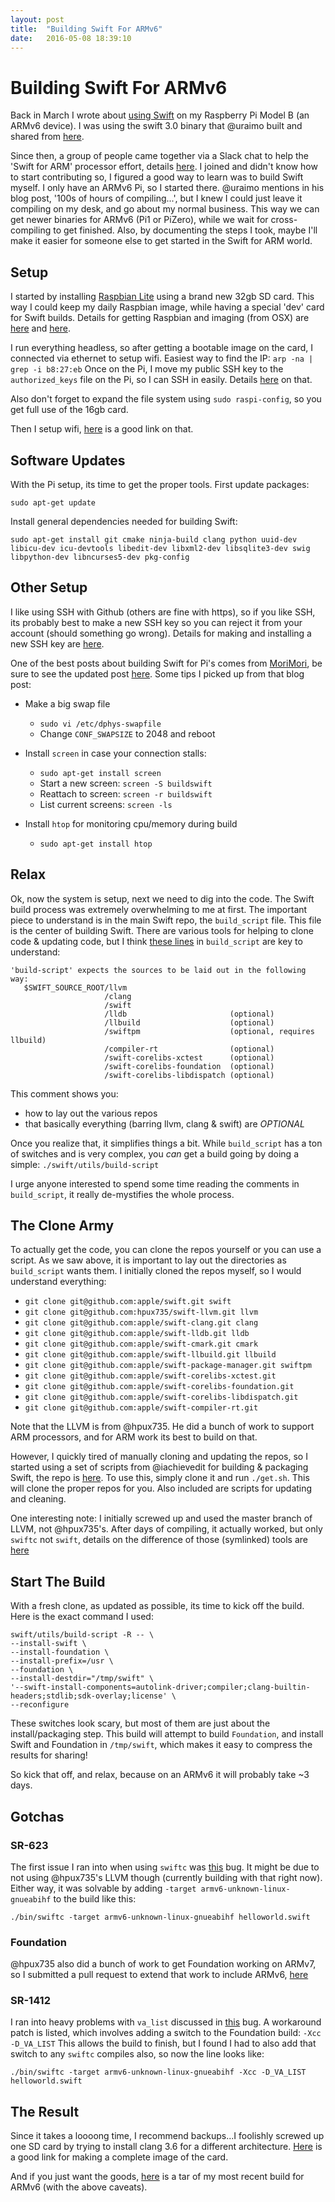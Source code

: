 ```yaml
---
layout: post
title:  "Building Swift For ARMv6"
date:   2016-05-08 18:39:10
---
```


# Building Swift For ARMv6

Back in March I wrote about [using Swift](http://saygoodnight.com/2016/03/28/ipadpro-swift-raspberrypi.html) on my Raspberry Pi Model B (an ARMv6 device).  I was using the swift 3.0 binary that @uraimo built and shared from [here](https://www.uraimo.com/2016/03/10/swift-3-available-on-armv6-raspberry-1-zero/).  

Since then, a group of people came together via a Slack chat to help the 'Swift for ARM' processor effort, details [here](http://dev.iachieved.it/iachievedit/swift-for-arm-systems/).  I joined and didn't know how to start contributing so, I figured a good way to learn was to build Swift myself.  I only have an ARMv6 Pi, so I started there.  @uraimo mentions in his blog post, '100s of hours of compiling...', but I knew I could just leave it compiling on my desk, and go about my normal business.  This way we can get newer binaries for ARMv6 (Pi1 or PiZero), while we wait for cross-compiling to get finished.  Also, by documenting the steps I took, maybe I'll make it easier for someone else to get started in the Swift for ARM world.

## Setup
I started by installing [Raspbian Lite](https://www.raspberrypi.org/downloads/raspbian/) using a brand new 32gb SD card.  This way I could keep my daily Raspbian image, while having a special 'dev' card for Swift builds.   Details for getting Raspbian and imaging (from OSX) are [here](https://www.raspberrypi.org/downloads/raspbian/) and [here](https://www.raspberrypi.org/documentation/installation/installing-images/mac.md).

I run everything headless, so after getting a bootable image on the card, I connected via ethernet to setup wifi.  Easiest way to find the IP:  `arp -na | grep -i b8:27:eb`   Once on the Pi, I move my public SSH key to the `authorized_keys` file on the Pi, so I can SSH in easily.  Details [here](http://www.linuxproblem.org/art_9.html) on that.

Also don't forget to expand the file system using `sudo raspi-config`, so you get full use of the 16gb card.

Then I setup wifi, [here](https://www.raspberrypi.org/documentation/configuration/wireless/wireless-cli.md) is a good link on that.

## Software Updates

With the Pi setup, its time to get the proper tools.  First update packages:

`sudo apt-get update`

Install general dependencies needed for building Swift:

`sudo apt-get install git cmake ninja-build clang python uuid-dev libicu-dev icu-devtools libedit-dev libxml2-dev libsqlite3-dev swig libpython-dev libncurses5-dev pkg-config`

## Other Setup

I like using SSH with Github (others are fine with https), so if you like SSH, its probably best to make a new SSH key so you can reject it from your account (should something go wrong).  Details for making and installing a new SSH key are [here](https://help.github.com/articles/generating-a-new-ssh-key-and-adding-it-to-the-ssh-agent/).  

One of the best posts about building Swift for Pi's comes from [MoriMori](http://morimori.tokyo/2016/01/05/how-to-compile-swift-on-a-raspberry-pi-2/), be sure to see the updated post [here](http://morimori.tokyo/2016/02/09/compiling-swift-on-a-raspberry-pi-2-february-2016-update-and-a-script-to-clone-and-build-open-source-swift/).  Some tips I picked up from that blog post:

* Make a big swap file
	* `sudo vi /etc/dphys-swapfile`
	* Change `CONF_SWAPSIZE` to 2048 and reboot 

* Install `screen` in case your connection stalls:
	* `sudo apt-get install screen`
	* Start a new screen: `screen -S buildswift`
	* Reattach to screen: `screen -r buildswift`
	* List current screens: `screen -ls`

* Install `htop` for monitoring cpu/memory during build
	* `sudo apt-get install htop`

## Relax

Ok, now the system is setup, next we need to dig into the code.  The Swift build process was extremely overwhelming to me at first.  The important piece to understand is in the main Swift repo, the `build_script` file.  This file is the center of building Swift.  There are various tools for helping to clone code & updating code, but I think [these lines](https://github.com/apple/swift/blob/master/utils/build-script#L205-L216) in `build_script` are key to understand:

```
'build-script' expects the sources to be laid out in the following way:
   $SWIFT_SOURCE_ROOT/llvm
                     /clang
                     /swift
                     /lldb                       (optional)
                     /llbuild                    (optional)
                     /swiftpm                    (optional, requires llbuild)
                     /compiler-rt                (optional)
                     /swift-corelibs-xctest      (optional)
                     /swift-corelibs-foundation  (optional)
                     /swift-corelibs-libdispatch (optional)
```                     

This comment shows you:

* how to lay out the various repos
* that basically everything (barring llvm, clang & swift) are *OPTIONAL*

Once you realize that, it simplifies things a bit. While `build_script` has a ton of switches and is very complex, you _can_ get a build going by doing a simple: `./swift/utils/build-script`

I urge anyone interested to spend some time reading the comments in `build_script`, it really de-mystifies the whole process.

## The Clone Army

To actually get the code, you can clone the repos yourself or you can use a script.  As we saw above, it is important to lay out the directories as `build_script` wants them.  I initially cloned the repos myself, so I would understand everything:

* `git clone git@github.com:apple/swift.git swift`
* `git clone git@github.com:hpux735/swift-llvm.git llvm`
* `git clone git@github.com:apple/swift-clang.git clang`
* `git clone git@github.com:apple/swift-lldb.git lldb`
* `git clone git@github.com:apple/swift-cmark.git cmark`
* `git clone git@github.com:apple/swift-llbuild.git llbuild`
* `git clone git@github.com:apple/swift-package-manager.git swiftpm`
* `git clone git@github.com:apple/swift-corelibs-xctest.git`
* `git clone git@github.com:apple/swift-corelibs-foundation.git`
* `git clone git@github.com:apple/swift-corelibs-libdispatch.git`
* `git clone git@github.com:apple/swift-compiler-rt.git`

Note that the LLVM is from @hpux735.  He did a bunch of work to support ARM processors, and for ARM work its best to build on that.

However, I quickly tired of manually cloning and updating the repos, so I started using a set of scripts from @iachievedit for building & packaging Swift, the repo is [here](https://github.com/iachievedit/package-swift).   To use this, simply clone it and run `./get.sh`.  This will clone the proper repos for you.  Also included are scripts for updating and cleaning.

One interesting note:  I initially screwed up and used the master branch of LLVM, not @hpux735's.  After days of compiling, it actually worked, but only `swiftc` not `swift`, details on the difference of those (symlinked) tools are [here](http://owensd.io/blog/swift-vs-swiftc/)

## Start The Build
With a fresh clone, as updated as possible, its time to kick off the build.   Here is the exact command I used:

```
swift/utils/build-script -R -- \
--install-swift \
--install-foundation \
--install-prefix=/usr \
--foundation \
--install-destdir="/tmp/swift" \
'--swift-install-components=autolink-driver;compiler;clang-builtin-headers;stdlib;sdk-overlay;license' \
--reconfigure
```

These switches look scary, but most of them are just about the install/packaging step.  This build will attempt to build `Foundation`, and install Swift and Foundation in `/tmp/swift`, which makes it easy to compress the results for sharing!

So kick that off, and relax, because on an ARMv6 it will probably take ~3 days.  

## Gotchas

### SR-623
The first issue I ran into when using `swiftc` was [this](https://bugs.swift.org/browse/SR-623) bug.  It might be due to not using @hpux735's LLVM though (currently building with that right now).  Either way, it was solvable by adding `-target armv6-unknown-linux-gnueabihf` to the build like this:

`./bin/swiftc -target armv6-unknown-linux-gnueabihf helloworld.swift`

### Foundation
@hpux735 also did a bunch of work to get Foundation working on ARMv7, so I submitted a pull request to extend that work to include ARMv6, [here](https://github.com/apple/swift-corelibs-foundation/pull/352)

### SR-1412
I ran into heavy problems with `va_list` discussed in [this](https://bugs.swift.org/browse/SR-1412) bug.  A workaround patch is listed, which involves adding a switch to the Foundation build: `-Xcc -D_VA_LIST`  This allows the build to finish, but I found I had to also add that switch to any `swiftc` compiles also, so now the line looks like:

`./bin/swiftc -target armv6-unknown-linux-gnueabihf -Xcc -D_VA_LIST helloworld.swift` 

## The Result

Since it takes a loooong time, I recommend backups...I foolishly screwed up one SD card by trying to install clang 3.6 for a different architecture. [Here](https://www.raspberrypi.org/documentation/linux/filesystem/backup.md) is a good link for making a complete image of the card. 

And if you just want the goods, [here](https://www.dropbox.com/s/z8fuoonlrha5lrj/swift__05042016.tar.gz?dl=0) is a tar of my most recent build for ARMv6 (with the above caveats).